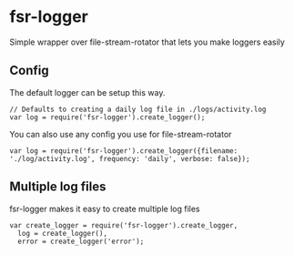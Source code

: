 fsr-logger
==========

Simple wrapper over file-stream-rotator that lets you make loggers easily

## Config

The default logger can be setup this way.

```
// Defaults to creating a daily log file in ./logs/activity.log
var log = require('fsr-logger').create_logger(); 
```

You can also use any config you use for file-stream-rotator

```
var log = require('fsr-logger').create_logger({filename: './log/activity.log', frequency: 'daily', verbose: false});
```

## Multiple log files
fsr-logger makes it easy to create multiple log files

```
var create_logger = require('fsr-logger').create_logger,
  log = create_logger(),
  error = create_logger('error');
```

